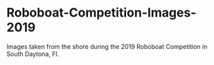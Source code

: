# Roboboat-Competition-Images-2019
Images taken from the shore during the 2019 Roboboat Competition in South Daytona, Fl.
